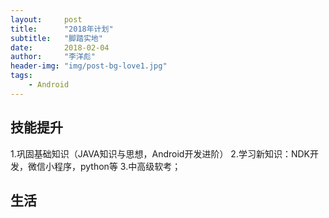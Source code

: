 ```yaml
---
layout:     post
title:      "2018年计划"
subtitle:   "脚踏实地"
date:       2018-02-04
author:     "李洋彪"
header-img: "img/post-bg-love1.jpg"
tags:
    - Android
---
```


## 技能提升
1.巩固基础知识（JAVA知识与思想，Android开发进阶）
2.学习新知识：NDK开发，微信小程序，python等
3.中高级软考；

## 生活
